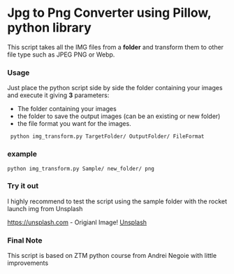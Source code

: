 # Jpg to Png Converter using Pillow, python library

This script takes all the IMG files from a **folder** and transform them to other file type such as JPEG PNG or Webp.

### Usage

Just place the python script side by side the folder containing your images and execute it giving **3** parameters:

* The folder containing your images
* the folder to save the output images (can be an existing or new folder)
* the file format you want for the images.

```shell
 python img_transform.py TargetFolder/ OutputFolder/ FileFormat
```

### example

```shell
python img_transform.py Sample/ new_folder/ png  
```

### Try it out

I highly recommend to test the script using the sample folder with the rocket launch img from Unsplash

https://unsplash.com - Origianl Image!
[Unsplash](https://unsplash.com/photos/Ptd-iTdrCJM)

### Final Note

This script is based on ZTM python course from Andrei Negoie with little improvements